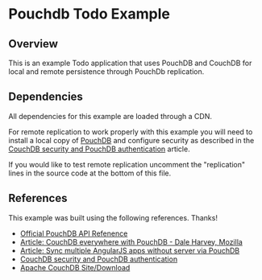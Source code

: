 # Pouchdb Todo Example


## Overview

This is an example Todo application that uses PouchDB and CouchDB for local and remote persistence through PouchDb replication.

## Dependencies

All dependencies for this example are loaded through a CDN.

For remote replication to work properly with this example you will need to install a local copy of
[PouchDB](http://couchdb.apache.org) and configure security as described
in the [CouchDB security and PouchDB authentication](http://www.mircozeiss.com/couchdb-security-and-pouchdb-authentication/) article.

If you would like to test remote replication uncomment the "replication" lines in the source code at the bottom of this file.

## References

This example was built using the following references. Thanks!

* [Official PouchDB API Refenence](http://pouchdb.com/api.html)
* [Article: CouchDB everywhere with PouchDB - Dale Harvey, Mozilla](https://www.youtube.com/watch?v=TO4oGnDxkY0)
* [Article: Sync multiple AngularJS apps without server via PouchDB](http://www.mircozeiss.com/sync-multiple-angularjs-apps-without-server-via-pouchdb/)
* [CouchDB security and PouchDB authentication](http://www.mircozeiss.com/couchdb-security-and-pouchdb-authentication/)
* [Apache CouchDB Site/Download](http://couchdb.apache.org/)

